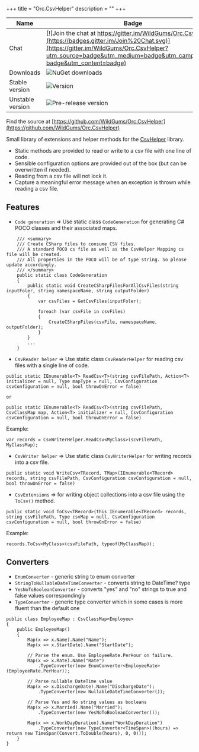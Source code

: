 +++
title = "Orc.CsvHelper" 
description = ""
+++

Name|Badge
---|---
Chat|[![Join the chat at https://gitter.im/WildGums/Orc.CsvHelper](https://badges.gitter.im/Join%20Chat.svg)](https://gitter.im/WildGums/Orc.CsvHelper?utm_source=badge&utm_medium=badge&utm_campaign=pr-badge&utm_content=badge)
Downloads|![NuGet downloads](https://img.shields.io/nuget/dt/orc.csvhelper.svg)
Stable version|![Version](https://img.shields.io/nuget/v/orc.csvhelper.svg)
Unstable version|![Pre-release version](https://img.shields.io/nuget/vpre/orc.csvhelper.svg)

Find the source at [https://github.com/WildGums/Orc.CsvHelper](https://github.com/WildGums/Orc.CsvHelper)

Small library of extensions and helper methods for the [CsvHelper](http://joshclose.github.io/CsvHelper) library.

- Static methods are provided to read or write to a csv file with one line of code.
- Sensible configuration options are provided out of the box (but can be overwritten if needed).
- Reading from a csv file will not lock it.
- Capture a meaningful error message when an exception is thrown while reading a csv file. 

Features
----------

- `Code generation` => Use static class `CodeGeneration` for generating C# POCO classes and their associated maps.

```
	/// <summary>
    /// Create CSharp files to consume CSV files.
    /// A standard POCO cs file as well as the CsvHelper Mapping cs file will be created.
    /// All properties in the POCO will be of type string. So please update accordingly.
    /// </summary>
    public static class CodeGeneration
    {
        public static void CreateCSharpFilesForAllCsvFiles(string inputFoler, string namespaceName, string outputFolder)
        {
            var csvFiles = GetCsvFiles(inputFoler);

            foreach (var csvFile in csvFiles)
            {
                CreateCSharpFiles(csvFile, namespaceName, outputFolder);
            }
        }
		...
	}
```

- `CsvReader helper` => Use static class `CsvReaderHelper` for reading csv files with a single line of code.

```
public static IEnumerable<T> ReadCsv<T>(string csvFilePath, Action<T> initializer = null, Type mapType = null, CsvConfiguration csvConfiguration = null, bool throwOnError = false)

or

public static IEnumerable<T> ReadCsv<T>(string csvFilePath, CsvClassMap map, Action<T> initializer = null, CsvConfiguration csvConfiguration = null, bool throwOnError = false)
```

Example:

```
var records = CsvWriterHelper.ReadCsv<MyClass>(scvFilePath, MyClassMap);
```

- `CsvWriter helper` => Use static class `CsvWriterHelper` for writing records into a csv file.

```
public static void WriteCsv<TRecord, TMap>(IEnumerable<TRecord> records, string csvFilePath, CsvConfiguration csvConfiguration = null, bool throwOnError = false)
```

- `CsvExtensions` => for writing object collections into a csv file using the `ToCsv()` method.

```
public static void ToCsv<TRecord>(this IEnumerable<TRecord> records, string csvFilePath, Type csvMap = null, CsvConfiguration csvConfiguration = null, bool throwOnError = false)
```

Example:

```
records.ToCsv<MyClass>(csvFilePath, typeof(MyClassMap));
```

Converters
--------------

- `EnumConverter` - generic string to enum converter
- `StringToNullableDateTimeConverter` - converts string to DateTime? type
- `YesNoToBooleanConverter` - converts "yes" and "no" strings to true and false values correspondingly
- `TypeConverter` - generic type converter which in some cases is more fluent than the default one

```
public class EmployeeMap : CsvClassMap<Employee>
{
    public EmployeeMap()
    {
        Map(x => x.Name).Name("Name");
        Map(x => x.StartDate).Name("StartDate");

        // Parse the enum. Use EmployeeRate.PerHour on failure.
        Map(x => x.Rate).Name("Rate")
            .TypeConverter(new EnumConverter<EmployeeRate>(EmployeeRate.PerHour));

        // Parse nullable DateTime value
        Map(x => x.DischargeDate).Name("DischargeDate");
            .TypeConverter(new NullableDateTimeConverter());

        // Parse Yes and No string values as booleans
        Map(x => x.Married).Name("Married");
            .TypeConverter(new YesNoToBooleanConverter());

        Map(x => x.WorkDayDuration).Name("WorkDayDuration")
            .TypeConverter(new TypeConverter<TimeSpan>((hours) => return new TimeSpan(Convert.ToDouble(hours), 0, 0)));
    }
}
```